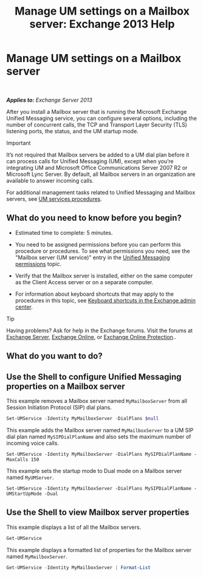 ﻿---
title: 'Manage UM settings on a Mailbox server: Exchange 2013 Help'
TOCTitle: Manage UM settings on a Mailbox server
ms:assetid: 6df4853d-21d2-473f-b0ca-ebc996d8794a
ms:mtpsurl: https://technet.microsoft.com/en-us/library/Aa998815(v=EXCHG.150)
ms:contentKeyID: 49315441
ms.date: 12/09/2016
mtps_version: v=EXCHG.150
f1_keywords:
- Microsoft.Exchange.Management.SnapIn.Esm.Servers.UnifiedMessaging.UMServerPropertiesPropertyPage
---

# Manage UM settings on a Mailbox server

 

_**Applies to:** Exchange Server 2013_


After you install a Mailbox server that is running the Microsoft Exchange Unified Messaging service, you can configure several options, including the number of concurrent calls, the TCP and Transport Layer Security (TLS) listening ports, the status, and the UM startup mode.


> [!IMPORTANT]
> It’s not required that Mailbox servers be added to a UM dial plan before it can process calls for Unified Messaging (UM), except when you’re integrating UM and Microsoft Office Communications Server 2007 R2 or Microsoft Lync Server. By default, all Mailbox servers in an organization are available to answer incoming calls.



For additional management tasks related to Unified Messaging and Mailbox servers, see [UM services procedures](um-services-procedures-exchange-2013-help.md).

## What do you need to know before you begin?

  - Estimated time to complete: 5 minutes.

  - You need to be assigned permissions before you can perform this procedure or procedures. To see what permissions you need, see the "Mailbox server (UM service)" entry in the [Unified Messaging permissions](unified-messaging-permissions-exchange-2013-help.md) topic.

  - Verify that the Mailbox server is installed, either on the same computer as the Client Access server or on a separate computer.

  - For information about keyboard shortcuts that may apply to the procedures in this topic, see [Keyboard shortcuts in the Exchange admin center](keyboard-shortcuts-in-the-exchange-admin-center-exchange-online-protection-help.md).


> [!TIP]
> Having problems? Ask for help in the Exchange forums. Visit the forums at <A href="https://go.microsoft.com/fwlink/p/?linkid=60612">Exchange Server</A>, <A href="https://go.microsoft.com/fwlink/p/?linkid=267542">Exchange Online</A>, or <A href="https://go.microsoft.com/fwlink/p/?linkid=285351">Exchange Online Protection</A>..



## What do you want to do?

## Use the Shell to configure Unified Messaging properties on a Mailbox server

This example removes a Mailbox server named `MyMailboxServer` from all Session Initiation Protocol (SIP) dial plans.

```powershell
Set-UMService -Identity MyMailboxServer -DialPlans $null
```

This example adds the Mailbox server named `MyMailboxServer` to a UM SIP dial plan named `MySIPDialPlanName` and also sets the maximum number of incoming voice calls.

    Set-UMService -Identity MyMailboxServer -DialPlans MySIPDialPlanName -MaxCalls 150 

This example sets the startup mode to Dual mode on a Mailbox server named `MyUMServer`.

    Set-UMService -Identity MyMailboxServer -DialPlans MySIPDialPlanName -UMStartUpMode -Dual 

## Use the Shell to view Mailbox server properties

This example displays a list of all the Mailbox servers.

```powershell
Get-UMService
```

This example displays a formatted list of properties for the Mailbox server named `MyMailboxServer`.

```powershell
Get-UMService -Identity MyMailboxServer | Format-List
```

